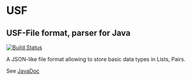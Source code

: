 # USF
## USF-File format, parser for Java

[![Build Status](https://travis-ci.com/kimbtech/USF.svg?branch=master)](https://travis-ci.com/kimbtech/USF)

A JSON-like file format allowing to store basic data types in Lists, Pairs.

See [JavaDoc](https://kimbtech.github.io/USF/)
